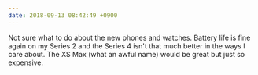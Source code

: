 ```yaml
---
date: 2018-09-13 08:42:49 +0900
---
```

Not sure what to do about the new phones and watches. Battery life is fine again on my Series 2 and the Series 4 isn't that much better in the ways I care about. The XS Max (what an awful name) would be great but just so expensive.
